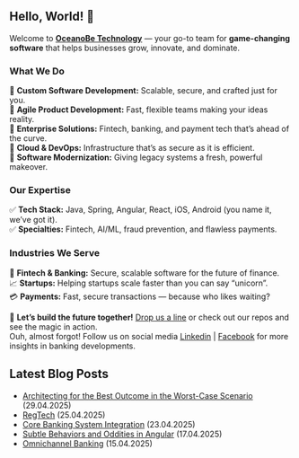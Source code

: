 ## Hello, World! :wave:

Welcome to **[OceanoBe Technology][1]** — your go-to team for **game-changing software** that helps businesses grow, innovate, and dominate.

### What We Do
🔹 **Custom Software Development:** Scalable, secure, and crafted just for you.\
🔹 **Agile Product Development:** Fast, flexible teams making your ideas reality.\
🔹 **Enterprise Solutions:** Fintech, banking, and payment tech that’s ahead of the curve.\
🔹 **Cloud & DevOps:** Infrastructure that’s as secure as it is efficient.\
🔹 **Software Modernization:** Giving legacy systems a fresh, powerful makeover.
 
### Our Expertise
✅ **Tech Stack:** Java, Spring, Angular, React, iOS, Android (you name it, we’ve got it).\
✅ **Specialties:** Fintech, AI/ML, fraud prevention, and flawless payments.
 
### Industries We Serve
🏦 **Fintech & Banking:** Secure, scalable software for the future of finance.\
📈 **Startups:** Helping startups scale faster than you can say “unicorn”.\
💳 **Payments:** Fast, secure transactions — because who likes waiting?
 
📩 **Let’s build the future together!** [Drop us a line][1] or check out our repos and see the magic in action.\
Ouh, almost forgot! Follow us on social media [Linkedin][2] | [Facebook][3] for more insights in banking developments.


[1]: https://oceanobe.com
[2]: https://www.linkedin.com/company/oceanobe-technology/
[3]: https://www.facebook.com/oceanobe/

## Latest Blog Posts
- [Architecting for the Best Outcome in the Worst-Case Scenario](https://oceanobe.com/news/architecting-for-the-best-outcome-in-the-worst-case-scenario/1529) (29.04.2025)
- [RegTech](https://oceanobe.com/news/regtech/1527) (25.04.2025)
- [Core Banking System Integration](https://oceanobe.com/news/core-banking-system-integration/1525) (23.04.2025)
- [Subtle Behaviors and Oddities in Angular](https://oceanobe.com/news/subtle-behaviors-and-oddities-in-angular/1522) (17.04.2025)
- [Omnichannel Banking](https://oceanobe.com/news/omnichannel-banking/1521) (15.04.2025)
